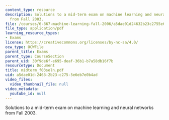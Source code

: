```yaml
---
content_type: resource
description: Solutions to a mid-term exam on machine learning and neural networks
  from Fall 2003.
file: /courses/6-867-machine-learning-fall-2006/a5dae01d24632b23c2755e6eb7e0b4ad_midterm_f03soln.pdf
file_type: application/pdf
learning_resource_types:
- Exams
license: https://creativecommons.org/licenses/by-nc-sa/4.0/
ocw_type: OCWFile
parent_title: Exams
parent_type: CourseSection
parent_uid: 30f9de6f-e695-deaf-36b1-b7a58db16f7b
resourcetype: Document
title: midterm_f03soln.pdf
uid: a5dae01d-2463-2b23-c275-5e6eb7e0b4ad
video_files:
  video_thumbnail_file: null
video_metadata:
  youtube_id: null
---
```

Solutions to a mid-term exam on machine learning and neural networks from Fall 2003.